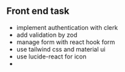 
## Front end task
- implement authentication with clerk
- add validation by zod
- manage form with react hook form
- use tailwind css and material ui
- use lucide-react for icon
- 

